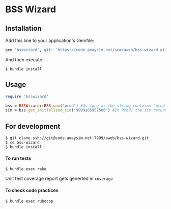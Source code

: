 # BSS Wizard

## Installation

Add this line to your application's Gemfile:

```ruby
gem 'bsswizard', git: 'https://code.amaysim.net/scm/aweb/bss-wizard.git'
```

And then execute:

    $ bundle install


## Usage

```ruby
require 'bsswizard'

bss = BSSWizard::BSS.new("prod") #As long as the string contains 'prod' (case insensitive), it'll point to production, else will point to battlefield
sim = bss.get_initialized_sim("9999105952506") #In Prod, the sim returned will be likely different from what you pass in
```


## For development

    $ git clone ssh://git@code.amaysim.net:7999/aweb/bss-wizard.git
    $ cd bss-wizard
    $ bundle install

#### To run tests

    $ bundle exec rake
Unit test coverage report gets generted in `coverage`

#### To check code practices

    $ bundle exec rubocop

